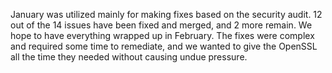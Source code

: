 January was utilized mainly for making fixes based on the security audit. 12 out of the 14 issues have been fixed and merged, and 2 more remain. We hope to have everything wrapped up in February. The fixes were complex and required some time to remediate, and we wanted to give the OpenSSL all the time they needed without causing undue pressure. 
